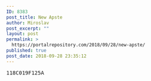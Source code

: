 ```yaml
---
ID: 8383
post_title: New Apste
author: Miroslav
post_excerpt: ""
layout: post
permalink: >
  https://portalrepository.com/2018/09/28/new-apste/
published: true
post_date: 2018-09-28 23:35:12
---
```

<pre>118C019F125A</pre>